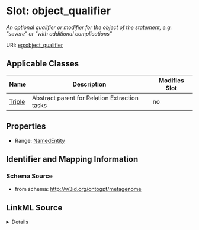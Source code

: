

# Slot: object_qualifier


_An optional qualifier or modifier for the object of the statement, e.g. "severe" or "with additional complications"_



URI: [eg:object_qualifier](http://w3id.org/ontogpt/environmental-metagenome/object_qualifier)



<!-- no inheritance hierarchy -->





## Applicable Classes

| Name | Description | Modifies Slot |
| --- | --- | --- |
| [Triple](Triple.md) | Abstract parent for Relation Extraction tasks |  no  |







## Properties

* Range: [NamedEntity](NamedEntity.md)





## Identifier and Mapping Information







### Schema Source


* from schema: http://w3id.org/ontogpt/metagenome




## LinkML Source

<details>
```yaml
name: object_qualifier
description: An optional qualifier or modifier for the object of the statement, e.g.
  "severe" or "with additional complications"
from_schema: http://w3id.org/ontogpt/metagenome
rank: 1000
alias: object_qualifier
owner: Triple
domain_of:
- Triple
range: NamedEntity

```
</details>